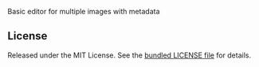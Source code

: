 Basic editor for multiple images with metadata

## License

Released under the MIT License. See the [bundled LICENSE file](LICENSE)
for details.